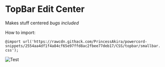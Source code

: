 # TopBar Edit Center

Makes stuff centered *bugs included*

How to import:

```@import url('https://rawcdn.githack.com/PrincessAkira/powercord-snippets/2554aa4df1f4a84cf65e97ffd8ac2fbee77deb17/CSS/topbar/smallbar.css');```

![Test](https://media.discordapp.net/attachments/542864483543023646/736913037851885589/unknown.png?width=1441&height=112)